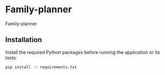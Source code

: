 # Family-planner
Family-planner

## Installation

Install the required Python packages before running the application or its tests:

```bash
pip install -r requirements.txt
```
